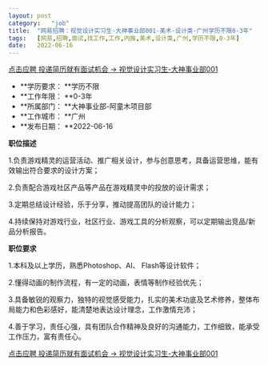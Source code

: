 ```yaml
---
layout:	post
category:	"job"
title:	"网易招聘：视觉设计实习生-大神事业部001-美术-设计类-广州学历不限0-3年"
tags:	[网易,招聘,面试,找工作,工作,内推,美术,设计类,广州,学历不限,0-3年]
date:	2022-06-16
---
```


[点击应聘 投递简历就有面试机会 ->  视觉设计实习生-大神事业部001](http://mobile.bole.netease.com/bole/boleDetail?id=40933&employeeId=346f03c3cda5f04c&key=all)



- **学历要求： **学历不限
- **工作年限： **0-3年
- **所属部门： **大神事业部-阿童木项目部
- **工作城市： **广州
- **发布日期： **2022-06-16



**职位描述**

1.负责游戏精灵的运营活动、推广相关设计，参与创意思考，具备运营思维，能有效输出符合要求的设计方案；

2.负责配合游戏社区产品等产品在游戏精灵中的投放的设计需求；

3.定期总结设计经验，乐于分享，推动提高团队的设计能力；

4.持续保持对游戏行业，社区行业、游戏工具的分析观察，可以定期输出竞品/新品分析报告。



**职位要求**

1.本科及以上学历，熟悉Photoshop、AI、 Flash等设计软件；

2.懂得动画的制作流程，有一定的动画，表情等制作经验优先；

3.具备敏锐的观察力，独特的视觉感受能力，扎实的美术功底及艺术修养，整体布局能力和色彩感好，能清楚地表达设计理念，工作激情充沛；

4.善于学习，责任心强，具有团队合作精神及良好的沟通能力，工作细致，能承受工作压力，富有责任心。



[点击应聘 投递简历就有面试机会 ->  视觉设计实习生-大神事业部001](http://mobile.bole.netease.com/bole/boleDetail?id=40933&employeeId=346f03c3cda5f04c&key=all)